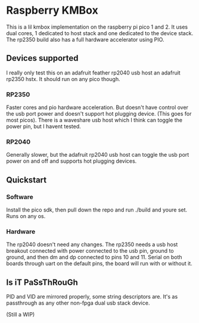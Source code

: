 # Raspberry KMBox

This is a lil kmbox implementation on the raspberry pi pico 1 and 2. It uses dual cores, 1 dedicated to host stack and one dedicated to the device stack. The rp2350 build also has a full  hardware accelerator using PIO.

## Devices supported

I really only test this on an adafruit feather rp2040 usb host an adafruit rp2350 hstx. It should run on any pico though.

### RP2350

Faster cores and pio hardware acceleration. But doesn't have control over the usb port power and doesn't support hot plugging device. (This goes for most picos). There is a waveshare usb host which I think can toggle the power pin, but I havent tested.

### RP2040

Generally slower, but the adafruit rp2040 usb host can toggle the usb port power on and off and supports hot plugging devices.

## Quickstart

### Software

Install the pico sdk, then pull down the repo and run ./build and youre set. Runs on any os.

### Hardware

The rp2040 doesn't need any changes.
The rp2350 needs a usb host breakout connected with power connected to the usb pin, ground to ground, and then dm and dp connected to pins 10 and 11.
Serial on both boards through uart on the default pins, the board will run with or without it.

## Is iT PaSsThRouGh

PID and VID are mirrored properly, some string descriptors are. It's as passthrough as any other non-fpga dual usb stack device.

(Still a WIP)
